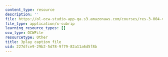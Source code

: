 ```yaml
---
content_type: resource
description: ''
file: https://ol-ocw-studio-app-qa.s3.amazonaws.com/courses/res-3-004-visualizing-materials-science-fall-2017/227dfce929b25d789f7982a11a6d5f8b_4-YaJUUTrNw.vtt
file_type: application/x-subrip
learning_resource_types: []
ocw_type: OCWFile
resourcetype: Other
title: 3play caption file
uid: 227dfce9-29b2-5d78-9f79-82a11a6d5f8b
---
```

